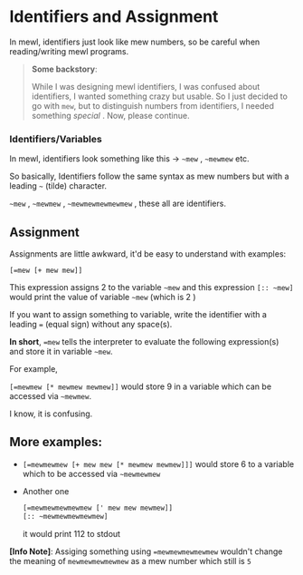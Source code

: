 # Identifiers and Assignment

In mewl, identifiers just look like mew numbers, so be careful when reading/writing mewl programs.



> **Some backstory**:
> 
> While I was designing mewl identifiers, I was confused about identifiers, I wanted something crazy but usable. So I just decided to go with `mew`, but to distinguish numbers from identifiers, I needed something *special* .  Now, please continue.



### Identifiers/Variables

In mewl, identifiers look something like this -> `~mew` , `~mewmew` etc.

So basically, Identifiers follow the same syntax as mew numbers but with a leading `~` (tilde) character.

`~mew` , `~mewmew` , `~mewmewmewmewmew` , these all are identifiers.



## Assignment

Assignments are little awkward, it'd be easy to understand with examples:

```
[=mew [+ mew mew]]
```

This expression assigns 2 to the variable `~mew` and this expression `[:: ~mew]` would print the value of variable `~mew` (which is 2 )



If you want to assign something to variable, write the identifier with a leading `=` (equal sign) without any space(s).



**In short**, `=mew` tells the interpreter to evaluate the following expression(s) and store it in variable `~mew`. 

For example,

`[=mewmew [* mewmew mewmew]]` would store 9 in a variable which can be accessed via `~mewmew`.



I know, it is confusing. 



## More examples:

* `[=mewmewmew [+ mew mew [* mewmew mewmew]]]` would store 6 to a variable which to be accessed via `~mewmewmew`



* Another one
  
  ```lisp
  [=mewmewmewmewmew [' mew mew mewmew]]
  [:: ~mewmewmewmewmew]
  ```
  
  it would print 112 to stdout



**[Info Note]**: Assiging something using `=mewmewmewmewmew` wouldn't change the meaning of `mewmewmewmewmew` as a mew number which still is `5`


